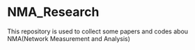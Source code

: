 # NMA_Research
This repository is used to collect some papers and codes abou NMA(Network Measurement and Analysis)
